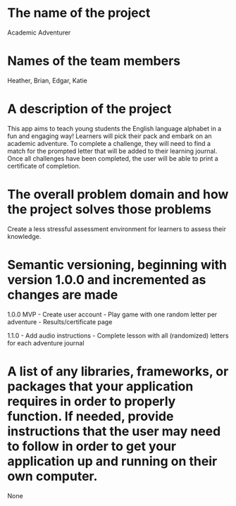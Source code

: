 # The name of the project
Academic Adventurer

# Names of the team members
Heather, Brian, Edgar, Katie

# A description of the project
This app aims to teach young students the English language alphabet in a fun and engaging way! Learners will pick their pack and embark on an academic adventure. To complete a challenge, they will need to find a match for the prompted letter that will be added to their learning journal. Once all challenges have been completed, the user will be able to print a certificate of completion. 

# The overall problem domain and how the project solves those problems
Create a less stressful assessment environment for learners to assess their knowledge. 

# Semantic versioning, beginning with version 1.0.0 and incremented as changes are made
1.0.0 MVP
    - Create user account 
    - Play game with one random letter per adventure 
    - Results/certificate page 

1.1.0 
    - Add audio instructions
    - Complete lesson with all (randomized) letters for each adventure journal

# A list of any libraries, frameworks, or packages that your application requires in order to properly function. If needed, provide instructions that the user may need to follow in order to get your application up and running on their own computer.
None
